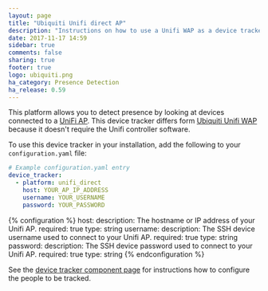 ```yaml
---
layout: page
title: "Ubiquiti Unifi direct AP"
description: "Instructions on how to use a Unifi WAP as a device tracker."
date: 2017-11-17 14:59
sidebar: true
comments: false
sharing: true
footer: true
logo: ubiquiti.png
ha_category: Presence Detection
ha_release: 0.59
---
```



This platform allows you to detect presence by looking at devices connected to a [UniFi AP](https://www.ubnt.com/products/#unifi). This device tracker differs form [Ubiquiti Unifi WAP](https://home-assistant.io/components/device_tracker.unifi/) because it doesn't require the Unifi controller software.

To use this device tracker in your installation, add the following to your `configuration.yaml` file:

```yaml
# Example configuration.yaml entry
device_tracker:
  - platform: unifi_direct
    host: YOUR_AP_IP_ADDRESS
    username: YOUR_USERNAME
    password: YOUR_PASSWORD
```

{% configuration %}
host:
  description: The hostname or IP address of your Unifi AP.
  required: true
  type: string
username:
  description: The SSH device username used to connect to your Unifi AP.
  required: true
  type: string
password:
  description: The SSH device password used to connect to your Unifi AP.
  required: true
  type: string
{% endconfiguration %}

See the [device tracker component page](/components/device_tracker/) for instructions how to configure the people to be tracked.

